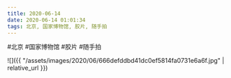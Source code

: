 ```yaml
---
title: 2020-06-14
date: 2020-06-14 01:01:34
tags: 北京, 国家博物馆, 胶片, 随手拍
---
```




#北京 #国家博物馆 #胶片 #随手拍

![]({{ "/assets/images/2020/06/666defddbd41dc0ef5814fa0731e6a6f.jpg" | relative_url }})
